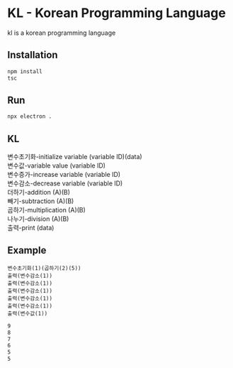# KL - Korean Programming Language

kl is a korean programming language

## Installation

```bash
npm install
tsc
```

## Run

```bash
npx electron .
```

## KL

변수초기화-initialize variable (variable ID)(data)  
변수값-variable value (variable ID)  
변수증가-increase variable (variable ID)  
변수감소-decrease variable (variable ID)  
더하기-addition (A)(B)  
빼기-subtraction (A)(B)  
곱하기-multiplication (A)(B)  
나누기-division (A)(B)  
출력-print (data)

## Example

```kl
변수초기화(1)(곱하기(2)(5))
출력(변수감소(1))
출력(변수감소(1))
출력(변수감소(1))
출력(변수감소(1))
출력(변수감소(1))
출력(변수값(1))
```

```bash
9
8
7
6
5
5
```
